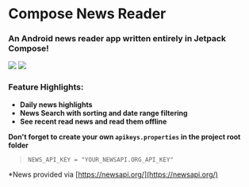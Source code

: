 # Compose News Reader
###  An Android news reader app written entirely in Jetpack Compose!
 ![](https://i.imgur.com/oCSJ1Q4.jpg)
 ![](https://i.imgur.com/wQU2uPm.png)

### Feature Highlights:

* **Daily news highlights**
* **News Search with sorting and date range filtering**
* **See recent read news and read them offline**


**Don't forget to create your own `apikeys.properties` in the project root folder**
> `NEWS_API_KEY = "YOUR_NEWSAPI.ORG_API_KEY"`


*News provided via [https://newsapi.org/](https://newsapi.org/)